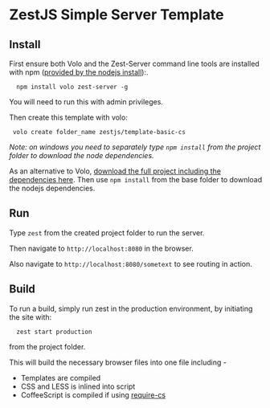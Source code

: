 ZestJS Simple Server Template
===

Install
---

First ensure both Volo and the Zest-Server command line tools are installed with npm ([provided by the nodejs install](http://nodejs.org)):.

```
  npm install volo zest-server -g
```

You will need to run this with admin privileges.

Then create this template with volo:

```
 volo create folder_name zestjs/template-basic-cs
```

_Note: on windows you need to separately type `npm install` from the project folder to download the node dependencies._


As an alternative to Volo, [download the full project including the dependencies here](https://github.com/downloads/zestjs/template-basic-cs/zest-template-basic-cs.zip). Then use `npm install` from the base folder to download the nodejs dependencies.

Run
---

Type `zest` from the created project folder to run the server.

Then navigate to `http://localhost:8080` in the browser.

Also navigate to `http://localhost:8080/sometext` to see routing in action.

Build
---

To run a build, simply run zest in the production environment, by initiating the site with:

```
  zest start production
```

from the project folder.

This will build the necessary browser files into one file including - 
* Templates are compiled
* CSS and LESS is inlined into script
* CoffeeScript is compiled if using [require-cs](https://github.com/jrburke/require-cs)
